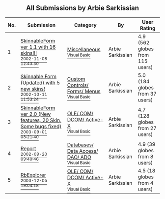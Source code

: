 ﻿<div align="center">

## All Submissions by Arbie Sarkissian

</div>

No.  | Submission | Category | By   | User Rating
---- | ---------- | -------- | ---- | -----------
1 | [SkinnableForm ver 1\.1 with 16 skins\!\!\!<br /><sup>2002-11-08 12:43:30</sup>](https://github.com/Planet-Source-Code/arbie-sarkissian-skinnableform-ver-1-1-with-16-skins__1-40685) | [Miscellaneous<br /><sup>Visual Basic</sup>](../ByCategory/miscellaneous__1-1.md) | Arbie Sarkissian | 4.9 (562 globes from 115 users)
2 | [Skinnable Form \(Updated\) with 5 new skins\!<br /><sup>2002-10-11 11:53:24</sup>](https://github.com/Planet-Source-Code/arbie-sarkissian-skinnable-form-updated-with-5-new-skins__1-39506) | [Custom Controls/ Forms/  Menus<br /><sup>Visual Basic</sup>](../ByCategory/custom-controls-forms-menus__1-4.md) | Arbie Sarkissian | 5.0 (184 globes from 37 users)
3 | [SkinnableForm ver 2\.0 \(New features, 20 Skin, Some bugs fixed\)<br /><sup>2003-09-01 08:21:40</sup>](https://github.com/Planet-Source-Code/arbie-sarkissian-skinnableform-ver-2-0-new-features-20-skin-some-bugs-fixed__1-48927) | [OLE/ COM/ DCOM/ Active\-X<br /><sup>Visual Basic</sup>](../ByCategory/ole-com-dcom-active-x__1-29.md) | Arbie Sarkissian | 4.7 (128 globes from 27 users)
4 | [Report<br /><sup>2002-09-20 09:40:46</sup>](https://github.com/Planet-Source-Code/arbie-sarkissian-report__1-39215) | [Databases/ Data Access/ DAO/ ADO<br /><sup>Visual Basic</sup>](../ByCategory/databases-data-access-dao-ado__1-6.md) | Arbie Sarkissian | 4.9 (39 globes from 8 users)
5 | [RbExplorer<br /><sup>2003-12-05 19:04:18</sup>](https://github.com/Planet-Source-Code/arbie-sarkissian-rbexplorer__1-50347) | [OLE/ COM/ DCOM/ Active\-X<br /><sup>Visual Basic</sup>](../ByCategory/ole-com-dcom-active-x__1-29.md) | Arbie Sarkissian | 4.5 (18 globes from 4 users)
